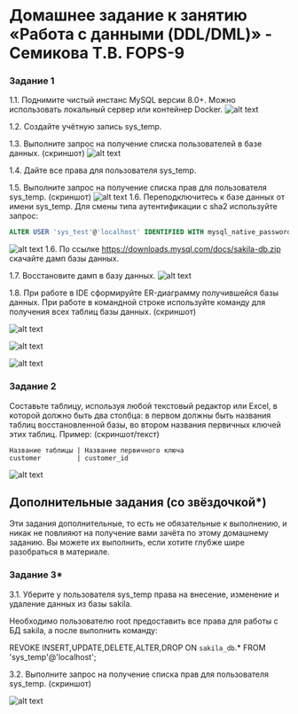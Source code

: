 # Домашнее задание к занятию «Работа с данными (DDL/DML)» - Семикова Т.В. FOPS-9
### Задание 1
1.1. Поднимите чистый инстанс MySQL версии 8.0+. Можно использовать локальный сервер или контейнер Docker.
![alt text](https://github.com/SemikovaTV/hw_ddl-dml/blob/main/2.jpg)

1.2. Создайте учётную запись sys_temp. 

1.3. Выполните запрос на получение списка пользователей в базе данных. (скриншот)
![alt text](https://github.com/SemikovaTV/hw_ddl-dml/blob/main/1.jpg)

1.4. Дайте все права для пользователя sys_temp. 

1.5. Выполните запрос на получение списка прав для пользователя sys_temp. (скриншот)
![alt text](https://github.com/SemikovaTV/hw_ddl-dml/blob/main/4.jpg)
1.6. Переподключитесь к базе данных от имени sys_temp.
Для смены типа аутентификации с sha2 используйте запрос: 
```sql
ALTER USER 'sys_test'@'localhost' IDENTIFIED WITH mysql_native_password BY 'password';
```
![alt text](https://github.com/SemikovaTV/hw_ddl-dml/blob/main/3.jpg)
1.6. По ссылке https://downloads.mysql.com/docs/sakila-db.zip скачайте дамп базы данных.

1.7. Восстановите дамп в базу данных.
![alt text](https://github.com/SemikovaTV/hw_ddl-dml/blob/main/5.jpg)

1.8. При работе в IDE сформируйте ER-диаграмму получившейся базы данных. При работе в командной строке используйте команду для получения всех таблиц базы данных. (скриншот)

![alt text](https://github.com/SemikovaTV/hw_ddl-dml/blob/main/6.jpg)

![alt text](https://github.com/SemikovaTV/hw_ddl-dml/blob/main/7.jpg)

![alt text](https://github.com/SemikovaTV/hw_ddl-dml/blob/main/8.jpg)

### Задание 2
Составьте таблицу, используя любой текстовый редактор или Excel, в которой должно быть два столбца: в первом должны быть названия таблиц восстановленной базы, во втором названия первичных ключей этих таблиц. Пример: (скриншот/текст)
```
Название таблицы | Название первичного ключа
customer         | customer_id
```
![alt text](https://github.com/SemikovaTV/hw_ddl-dml/blob/main/9_1.jpg)

## Дополнительные задания (со звёздочкой*)
Эти задания дополнительные, то есть не обязательные к выполнению, и никак не повлияют на получение вами зачёта по этому домашнему заданию. Вы можете их выполнить, если хотите глубже шире разобраться в материале.

### Задание 3*
3.1. Уберите у пользователя sys_temp права на внесение, изменение и удаление данных из базы sakila.

Необходимо пользователю root предоставить все права для работы с БД sakila, а после выполнить команду:

REVOKE INSERT,UPDATE,DELETE,ALTER,DROP ON `sakila_db`.* FROM 'sys_temp'@'localhost';

3.2. Выполните запрос на получение списка прав для пользователя sys_temp. (скриншот)

![alt text](https://github.com/SemikovaTV/hw_ddl-dml/blob/main/10.jpg)
